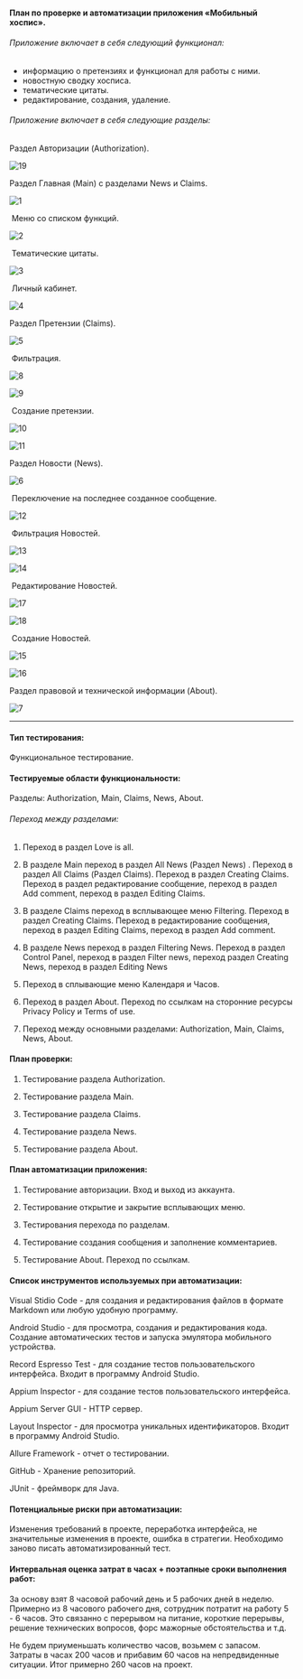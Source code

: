 ####                                                         План по проверке и автоматизации приложения «Мобильный хоспис».





###### Приложение включает в себя следующий функционал:

- информацию о претензиях и функционал для работы с ними.
- новостную сводку хосписа.
- тематические цитаты.
- редактирование, создания, удаление.



###### Приложение включает в себя следующие разделы:

Раздел Авторизации (Authorization).

![19](E:\Git\DiplomProect\fmh-android\screenshot\19.png)

Раздел Главная (Main) с разделами News и Claims.



![1](E:\Git\DiplomProect\fmh-android\screenshot\1.png)

​                                                                                                              Меню со списком функций.

![2](E:\Git\DiplomProect\fmh-android\screenshot\2.png)

​                                                                                                                     Тематические цитаты.

![3](E:\Git\DiplomProect\fmh-android\screenshot\3.png)

​                                                                                                                          Личный кабинет.

![4](E:\Git\DiplomProect\fmh-android\screenshot\4.png)

Раздел Претензии (Claims).

![5](E:\Git\DiplomProect\fmh-android\screenshot\5.png)

​                                                                                                                             Фильтрация.

![8](E:\Git\DiplomProect\fmh-android\screenshot\8.png)

![9](E:\Git\DiplomProect\fmh-android\screenshot\9.png)

​                                                                                                                    Создание претензии.

![10](E:\Git\DiplomProect\fmh-android\screenshot\10.png)

![11](E:\Git\DiplomProect\fmh-android\screenshot\11.png)

Раздел Новости (News).

![6](E:\Git\DiplomProect\fmh-android\screenshot\6.png)

​                                                                                          Переключение на последнее созданное сообщение.

![12](E:\Git\DiplomProect\fmh-android\screenshot\12.png)

​                                                                                                                     Фильтрация Новостей.

![13](E:\Git\DiplomProect\fmh-android\screenshot\13.png)

![14](E:\Git\DiplomProect\fmh-android\screenshot\14.png)

​                                                                                                               Редактирование Новостей.

![17](E:\Git\DiplomProect\fmh-android\screenshot\17.png)

![18](E:\Git\DiplomProect\fmh-android\screenshot\18.png)

​                                                                                                                       Создание Новостей.

![15](E:\Git\DiplomProect\fmh-android\screenshot\15.png)

![16](E:\Git\DiplomProect\fmh-android\screenshot\16.png)

Раздел правовой и технической информации (About).

![7](E:\Git\DiplomProect\fmh-android\screenshot\7.png)

------

#### Тип тестирования:

Функциональное тестирование.

#### Тестируемые области функциональности:

Разделы: Authorization, Main, Claims, News, About.

###### Переход между разделами: 

1) Переход в раздел Love is all. 

2) В разделе Main переход в раздел All News (Раздел News) . Переход в раздел All Claims (Раздел Claims). Переход в раздел Creating Claims. Переход в раздел редактирование сообщение, переход в раздел Add comment, переход в раздел Editing Claims.

3) В разделе Claims переход в всплывающее меню Filtering. Переход в раздел Creating Claims. Переход в редактирование сообщения, переход в раздел Editing Claims, переход в раздел Add comment.

4) В разделе News переход в раздел Filtering News. Переход в раздел Control Panel, переход в раздел Filter news, переход раздел Creating News, переход в раздел Editing News

5) Переход в сплывающие меню Календаря и Часов.

6) Переход в раздел About. Переход по ссылкам на сторонние ресурсы Privacy Policy и Terms of use.

7) Переход между основными разделами:  Authorization, Main, Claims, News, About.

#### План проверки:

1) Тестирование раздела Authorization.

2) Тестирование раздела Main.

3) Тестирование раздела Claims.

4) Тестирование раздела News.

5) Тестирование раздела About.

#### План автоматизации приложения:

1) Тестирование авторизации. Вход и выход из аккаунта.

2) Тестирование открытие и закрытие всплывающих меню.

3) Тестирования перехода по разделам.

4) Тестирование создания сообщения и заполнение комментариев.

5) Тестирование About. Переход по ссылкам. 

#### Список инструментов используемых при автоматизации:

Visual Stidio Code - для создания и редактирования файлов в формате Markdown или любую удобную программу.

Android Studio - для просмотра, создания и редактирования кода. Создание автоматических тестов и запуска эмулятора мобильного устройства.

Record Espresso Test - для создание тестов пользовательского интерфейса. Входит в программу Android Studio.

Appium Inspector - для создание тестов пользовательского интерфейса.

Appium Server GUI - HTTP сервер.

Layout Inspector - для просмотра уникальных идентификаторов. Входит в программу Android Studio.

Allure Framework - отчет о тестировании.

GitHub - Хранение репозиторий.

JUnit - фреймворк для Java.

#### Потенциальные риски при автоматизации:

Изменения требований в проекте, переработка интерфейса, не значительные изменения в проекте, ошибка в стратегии. Необходимо заново писать автоматизированный тест.

#### Интервальная оценка затрат в часах + поэтапные сроки выполнения работ:

За основу взят 8 часовой рабочий день и 5 рабочих дней в неделю. Примерно из 8 часового рабочего дня, сотрудник потратит на работу 5 - 6 часов. Это связанно с перерывом на питание, короткие перерывы, решение технических вопросов, форс мажорные обстоятельства и т.д.

Не будем приуменьшать количество часов, возьмем с запасом. Затраты в часах 200 часов и прибавим 60 часов на непредвиденные ситуации. Итог примерно 260 часов на проект.





